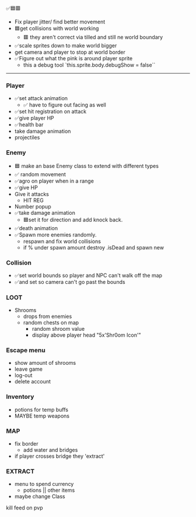 ✅🟦🟥
- Fix player jitter/ find better movement 
- 🟦get collisions with world working
	- 🟥 they aren't correct via tilled and still ne world boundary 
- ✅scale sprites down to make world bigger
- get camera and player to stop at world border
- ✅Figure out what the pink is around player sprite
	- this a debug tool `this.sprite.body.debugShow = false``

---



### Player
- ✅set attack animation
	- ✅ have to figure out facing as well
- ✅set hit registration on attack
- ✅give player HP
- ✅health bar
- take damage animation
- projectiles

### Enemy
- 🟦 make an base Enemy class to extend with different types
- ✅ random movement
- ✅agro on player when in a range 
- ✅give HP
- Give it attacks
	- HIT REG
- Number popup 
- ✅take damage animation
	- 🟦set it for direction and add knock back.
- ✅death animation
- ✅Spawn more enemies randomly. 
	- respawn and fix world collisions
	- if % under spawn amount destroy .isDead and spawn new

### Collision
- ✅set world bounds so player and NPC can't walk off the map 
- ✅and set so camera can't go past the bounds

### LOOT
- Shrooms
	- drops from enemies
	- random chests on map
		- random shroom value
		- display above player head "5x'Shr0om Icon'"

### Escape menu
- show amount of shrooms
- leave game
- log-out
- delete account

### Inventory
- potions for temp buffs
- MAYBE temp weapons

### MAP
- fix border 
	- add water and bridges
- if player crosses bridge they 'extract'

### EXTRACT
- menu to spend currency 
	- potions || other items
- maybe change Class





kill feed on pvp